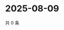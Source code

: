 # 2025-08-09

共 0 条

<!-- BEGIN ZHIHUVIDEO -->
<!-- 最后更新时间 Sat Aug 09 2025 15:11:09 GMT+0800 (China Standard Time) -->

<!-- END ZHIHUVIDEO -->

